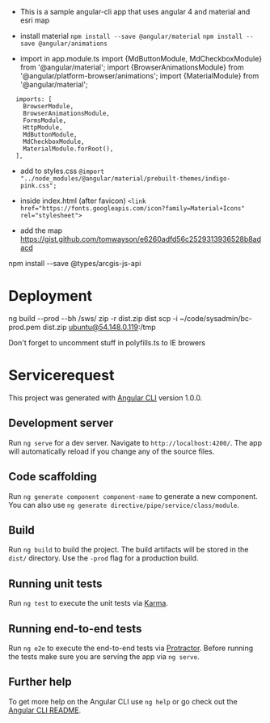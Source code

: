 - This is a sample angular-cli app that uses angular 4 and material and esri map

- install material
`npm install --save @angular/material`
`npm install --save @angular/animations`

- import in app.module.ts
import {MdButtonModule, MdCheckboxModule} from '@angular/material';
import {BrowserAnimationsModule} from '@angular/platform-browser/animations';
import {MaterialModule} from '@angular/material';
```
  imports: [
    BrowserModule,
    BrowserAnimationsModule,
    FormsModule,
    HttpModule,
    MdButtonModule,
    MdCheckboxModule,
    MaterialModule.forRoot(),
  ],
```

- add to styles.css
`@import "../node_modules/@angular/material/prebuilt-themes/indigo-pink.css";`

- inside index.html (after favicon)
`<link href="https://fonts.googleapis.com/icon?family=Material+Icons" rel="stylesheet">`

- add the map
https://gist.github.com/tomwayson/e6260adfd56c2529313936528b8adacd

npm install --save @types/arcgis-js-api


# Deployment
ng build --prod --bh /sws/
zip -r dist.zip dist
scp -i ~/code/sysadmin/bc-prod.pem dist.zip ubuntu@54.148.0.119:/tmp

Don't forget to uncomment stuff in polyfills.ts to IE browers


# Servicerequest

This project was generated with [Angular CLI](https://github.com/angular/angular-cli) version 1.0.0.

## Development server

Run `ng serve` for a dev server. Navigate to `http://localhost:4200/`. The app will automatically reload if you change any of the source files.

## Code scaffolding

Run `ng generate component component-name` to generate a new component. You can also use `ng generate directive/pipe/service/class/module`.

## Build

Run `ng build` to build the project. The build artifacts will be stored in the `dist/` directory. Use the `-prod` flag for a production build.

## Running unit tests

Run `ng test` to execute the unit tests via [Karma](https://karma-runner.github.io).

## Running end-to-end tests

Run `ng e2e` to execute the end-to-end tests via [Protractor](http://www.protractortest.org/).
Before running the tests make sure you are serving the app via `ng serve`.

## Further help

To get more help on the Angular CLI use `ng help` or go check out the [Angular CLI README](https://github.com/angular/angular-cli/blob/master/README.md).
